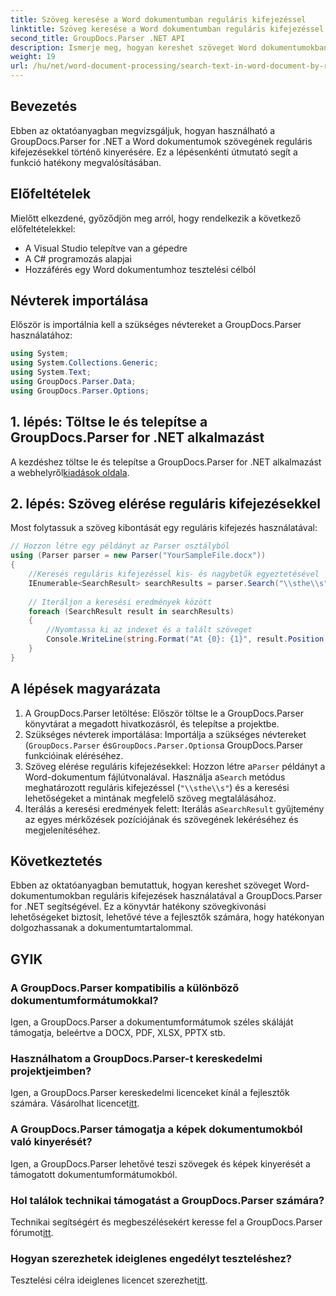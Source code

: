 ```yaml
---
title: Szöveg keresése a Word dokumentumban reguláris kifejezéssel
linktitle: Szöveg keresése a Word dokumentumban reguláris kifejezéssel
second_title: GroupDocs.Parser .NET API
description: Ismerje meg, hogyan kereshet szöveget Word dokumentumokban reguláris kifejezések használatával a GroupDocs.Parser for .NET segítségével. Hatékonyan bontsa ki az adott tartalmat.
weight: 19
url: /hu/net/word-document-processing/search-text-in-word-document-by-regular-expression/
---
```

## Bevezetés
Ebben az oktatóanyagban megvizsgáljuk, hogyan használható a GroupDocs.Parser for .NET a Word dokumentumok szövegének reguláris kifejezésekkel történő kinyerésére. Ez a lépésenkénti útmutató segít a funkció hatékony megvalósításában.
## Előfeltételek
Mielőtt elkezdené, győződjön meg arról, hogy rendelkezik a következő előfeltételekkel:
- A Visual Studio telepítve van a gépedre
- A C# programozás alapjai
- Hozzáférés egy Word dokumentumhoz tesztelési célból

## Névterek importálása
Először is importálnia kell a szükséges névtereket a GroupDocs.Parser használatához:
```csharp
using System;
using System.Collections.Generic;
using System.Text;
using GroupDocs.Parser.Data;
using GroupDocs.Parser.Options;
```
## 1. lépés: Töltse le és telepítse a GroupDocs.Parser for .NET alkalmazást
 A kezdéshez töltse le és telepítse a GroupDocs.Parser for .NET alkalmazást a webhelyről[kiadások oldala](https://releases.groupdocs.com/parser/net/).
## 2. lépés: Szöveg elérése reguláris kifejezésekkel
Most folytassuk a szöveg kibontását egy reguláris kifejezés használatával:
```csharp
// Hozzon létre egy példányt az Parser osztályból
using (Parser parser = new Parser("YourSampleFile.docx"))
{
    //Keresés reguláris kifejezéssel kis- és nagybetűk egyeztetésével
    IEnumerable<SearchResult> searchResults = parser.Search("\\sthe\\s", new SearchOptions(true, false, true));
    
    // Iteráljon a keresési eredmények között
    foreach (SearchResult result in searchResults)
    {
        //Nyomtassa ki az indexet és a talált szöveget
        Console.WriteLine(string.Format("At {0}: {1}", result.Position, result.Text));
    }
}
```
## A lépések magyarázata
1. A GroupDocs.Parser letöltése: Először töltse le a GroupDocs.Parser könyvtárat a megadott hivatkozásról, és telepítse a projektbe.
2. Szükséges névterek importálása: Importálja a szükséges névtereket (`GroupDocs.Parser` és`GroupDocs.Parser.Options`a GroupDocs.Parser funkcióinak eléréséhez.
3.  Szöveg elérése reguláris kifejezésekkel: Hozzon létre a`Parser` példányt a Word-dokumentum fájlútvonalával. Használja a`Search` metódus meghatározott reguláris kifejezéssel (`"\\sthe\\s"`) és a keresési lehetőségeket a mintának megfelelő szöveg megtalálásához.
4.  Iterálás a keresési eredmények felett: Iterálás a`SearchResult` gyűjtemény az egyes mérkőzések pozíciójának és szövegének lekéréséhez és megjelenítéséhez.

## Következtetés
Ebben az oktatóanyagban bemutattuk, hogyan kereshet szöveget Word-dokumentumokban reguláris kifejezések használatával a GroupDocs.Parser for .NET segítségével. Ez a könyvtár hatékony szövegkivonási lehetőségeket biztosít, lehetővé téve a fejlesztők számára, hogy hatékonyan dolgozhassanak a dokumentumtartalommal.

## GYIK
### A GroupDocs.Parser kompatibilis a különböző dokumentumformátumokkal?
Igen, a GroupDocs.Parser a dokumentumformátumok széles skáláját támogatja, beleértve a DOCX, PDF, XLSX, PPTX stb.
### Használhatom a GroupDocs.Parser-t kereskedelmi projektjeimben?
 Igen, a GroupDocs.Parser kereskedelmi licenceket kínál a fejlesztők számára. Vásárolhat licencet[itt](https://purchase.groupdocs.com/buy).
### A GroupDocs.Parser támogatja a képek dokumentumokból való kinyerését?
Igen, a GroupDocs.Parser lehetővé teszi szövegek és képek kinyerését a támogatott dokumentumformátumokból.
### Hol találok technikai támogatást a GroupDocs.Parser számára?
 Technikai segítségért és megbeszélésekért keresse fel a GroupDocs.Parser fórumot[itt](https://forum.groupdocs.com/c/parser/17).
### Hogyan szerezhetek ideiglenes engedélyt teszteléshez?
 Tesztelési célra ideiglenes licencet szerezhet[itt](https://purchase.groupdocs.com/temporary-license/).